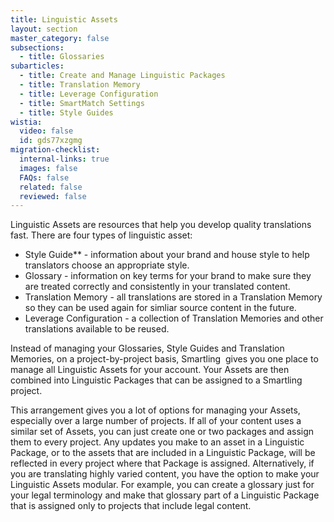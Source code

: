 ```yaml
---
title: Linguistic Assets
layout: section
master_category: false
subsections:
  - title: Glossaries
subarticles:
  - title: Create and Manage Linguistic Packages
  - title: Translation Memory
  - title: Leverage Configuration
  - title: SmartMatch Settings
  - title: Style Guides
wistia:
  video: false
  id: gds77xzgmg
migration-checklist:
  internal-links: true
  images: false
  FAQs: false
  related: false
  reviewed: false
---
```


Linguistic Assets are resources that help you develop quality translations fast. There are four types of linguistic asset:

  * Style Guide** - information about your brand and house style to help translators choose an appropriate style.  
  * Glossary - information on key terms for your brand to make sure they are treated correctly and consistently in your translated content.  
  * Translation Memory - all translations are stored in a Translation Memory so they can be used again for simliar source content in the future.  
  * Leverage Configuration - a collection of Translation Memories and other translations available to be reused.

Instead of managing your Glossaries, Style Guides and Translation Memories, on a project-by-project basis, Smartling  gives you one place to manage all Linguistic Assets for your account. Your Assets are then combined into Linguistic Packages that can be assigned to a Smartling project.

This arrangement gives you a lot of options for managing your Assets, especially over a large number of projects. If all of your content uses a similar set of Assets, you can just create one or two packages and assign them to every project. Any updates you make to an asset in a Linguistic Package, or to the assets that are included in a Linguistic Package, will be reflected in every project where that Package is assigned. Alternatively, if you are translating highly varied content, you have the option to make your Linguistic Assets modular. For example, you can create a glossary just for your legal terminology and make that glossary part of a Linguistic Package that is assigned only to projects that include legal content.